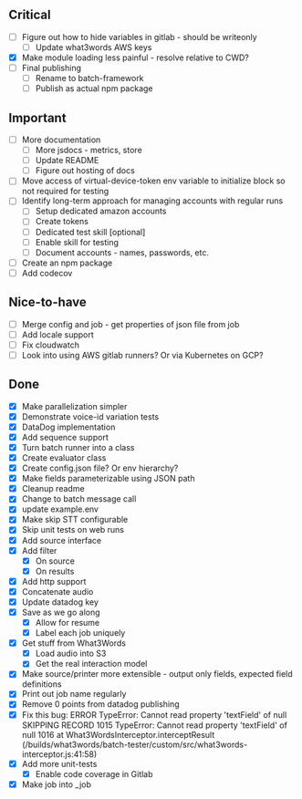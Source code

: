 ## Critical
- [ ] Figure out how to hide variables in gitlab - should be writeonly
  - [ ] Update what3words AWS keys
- [X] Make module loading less painful - resolve relative to CWD?
- [ ] Final publishing
  - [ ] Rename to batch-framework
  - [ ] Publish as actual npm package

## Important
- [ ] More documentation
  - [ ] More jsdocs - metrics, store
  - [ ] Update README
  - [ ] Figure out hosting of docs
- [ ] Move access of virtual-device-token env variable to initialize block so not required for testing
- [ ] Identify long-term approach for managing accounts with regular runs
  - [ ] Setup dedicated amazon accounts
  - [ ] Create tokens
  - [ ] Dedicated test skill [optional]
  - [ ] Enable skill for testing
  - [ ] Document accounts - names, passwords, etc.
- [ ] Create an npm package
- [ ] Add codecov

## Nice-to-have
- [ ] Merge config and job - get properties of json file from job
- [ ] Add locale support
- [ ] Fix cloudwatch
- [ ] Look into using AWS gitlab runners? Or via Kubernetes on GCP?

## Done
- [X] Make parallelization simpler
- [X] Demonstrate voice-id variation tests
- [X] DataDog implementation
- [X] Add sequence support
- [X] Turn batch runner into a class
- [X] Create evaluator class
- [X] Create config.json file? Or env hierarchy?
- [X] Make fields parameterizable using JSON path
- [X] Cleanup readme
- [X] Change to batch message call
- [X] update example.env
- [X] Make skip STT configurable
- [X] Skip unit tests on web runs
- [X] Add source interface
- [X] Add filter
  - [X] On source
  - [X] On results
- [X] Add http support
- [X] Concatenate audio
- [X] Update datadog key
- [X] Save as we go along
  - [X] Allow for resume
  - [X] Label each job uniquely
- [X] Get stuff from What3Words
  - [X] Load audio into S3
  - [X] Get the real interaction model
- [X] Make source/printer more extensible - output only fields, expected field definitions
- [X] Print out job name regularly
- [X] Remove 0 points from datadog publishing
- [X] Fix this bug: ERROR TypeError: Cannot read property 'textField' of null SKIPPING RECORD
      1015 TypeError: Cannot read property 'textField' of null
      1016     at What3WordsInterceptor.interceptResult (/builds/what3words/batch-tester/custom/src/what3words-interceptor.js:41:58)
- [X] Add more unit-tests
  - [X] Enable code coverage in Gitlab
- [X] Make job into _job
